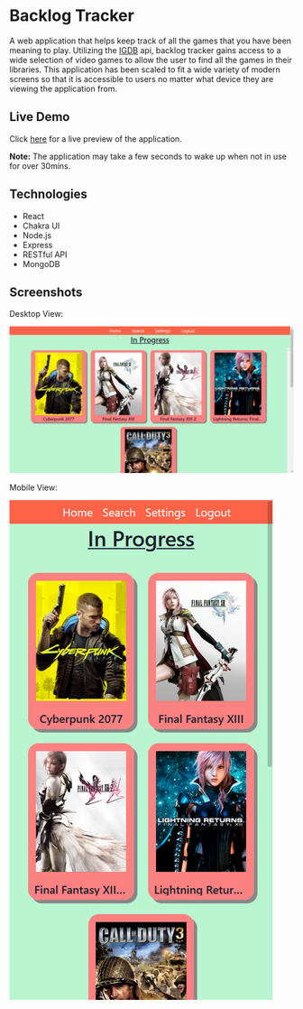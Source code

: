 # Backlog Tracker
A web application that helps keep track of all the games that you have been meaning to play. Utilizing the [IGDB](https://www.igdb.com/discover) api, backlog tracker gains access to a wide selection of video games to allow the user to find all the games in their libraries. This application has been scaled to fit a wide variety of modern screens so that it is accessible to users no matter what device they are viewing the application from.

## Live Demo
Click [here](https://jdu-backlog-tracker.netlify.app/) for a live preview of the application.

<strong>Note:</strong> The application may take a few seconds to wake up when not in use for over 30mins.

## Technologies
- React
- Chakra UI
- Node.js
- Express
- RESTful API
- MongoDB


## Screenshots
Desktop View:

<img src="./images/desktop.PNG" alt="Desktop View"/>

Mobile View:

<img src="./images/mobile.PNG" alt="Mobile View"/>
